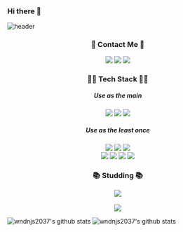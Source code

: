 ### Hi there 👋 

<!--
**wndnjs2037/wndnjs2037** is a ✨ _special_ ✨ repository because its `README.md` (this file) appears on your GitHub profile.

Here are some ideas to get you started:

- 🔭 I’m currently working on ...
- 🌱 I’m currently learning ...
- 👯 I’m looking to collaborate on ...
- 🤔 I’m looking for help with ...
- 💬 Ask me about ...
- 📫 How to reach me: ...
- 😄 Pronouns: ...
- ⚡ Fun fact: ...
-->

![header](https://capsule-render.vercel.app/api?type=Waving&color=timeGradient&height=250&section=header&text=♥%20Welcome%20♥&desc=Juwon's%20Github&fontSize=60&descSize=25&animation=fadeIn&fontAlign=50&fontAlignY=45)


<div align=center><h3> 💌 Contact Me 💌 </h3>
<a href="https://dev-moomin.tistory.com" target="_blank"><img src="https://img.shields.io/badge/tistory-0B2C4A?style=flat-square&logo=Storyblok&logoColor=white"/></a>
<a href="https://www.instagram.com/juwon0000605" target="_blank"><img src="https://img.shields.io/badge/instagram-5C2D91?style=flat-square&logo=Instagram&logoColor=white"/></a>
<a href="mailto:wndnjs2037@naver.com" target="_blank"><img src="https://img.shields.io/badge/Email-517A9E?style=flat-square&logo=Minutemailer&logoColor=white"/></a></div>


<div align=center><h3> 👩‍💻 Tech Stack 👨‍💻 </h3>
  <h5> Use as the main </h5>
<img src="https://img.shields.io/badge/javascript-F7DF1E?style=for-the-badge&logo=javascript&logoColor=black">
<img src="https://img.shields.io/badge/html-E34F26?style=for-the-badge&logo=html5&logoColor=white">
<img src="https://img.shields.io/badge/css-1572B6?style=for-the-badge&logo=css3&logoColor=white"></div>

<div align=center>
  <h5> Use as the least once </h5>
<img src="https://img.shields.io/badge/JAVA-007396?style=for-the-badge&logo=java&logoColor=white">
<img src="https://img.shields.io/badge/Spring-6DB33F?style=for-the-badge&logo=Spring&logoColor=white"> 
<img src="https://img.shields.io/badge/mysql-4479A1?style=for-the-badge&logo=mysql&logoColor=white"></div>

<div align=center>
<img src="https://img.shields.io/badge/c++-00599C?style=for-the-badge&logo=c%2B%2B&logoColor=white">
<img src="https://img.shields.io/badge/python-3776AB?style=for-the-badge&logo=python&logoColor=white"> 
<img src="https://img.shields.io/badge/linux-FCC624?style=for-the-badge&logo=linux&logoColor=black">
<img src="https://img.shields.io/badge/aws-232F3E?style=for-the-badge&logo=aws&logoColor=white">
<!--<img src="https://img.shields.io/badge/github-181717?style=for-the-badge&logo=github&logoColor=white">-->
</div>

<div align=center><h3> 📚 Studding 📚 </h3>
<img src="https://img.shields.io/badge/react-61DAFB?style=for-the-badge&logo=react&logoColor=black"> 
</div>
<br>


<div align=center>
<img src="http://mazassumnida.wtf/api/v2/generate_badge?boj=wndnjs2037"></div>


![wndnjs2037's github stats](https://github-readme-stats.vercel.app/api?username=wndnjs2037&show_icons=true&theme=dark)
![wndnjs2037's github stats](https://github-readme-stats.vercel.app/api/top-langs/?username=wndnjs2037&show_icons=true&hide_border=true&title_color=004386&icon_color=004386&layout=compact&theme=dark)
